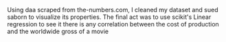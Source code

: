 Using daa scraped from the-numbers.com, I cleaned my dataset and sued saborn to visualize its properties. The final act was to use scikit's Linear regression to see it there is any correlation between the cost of production and the worldwide gross of a movie
